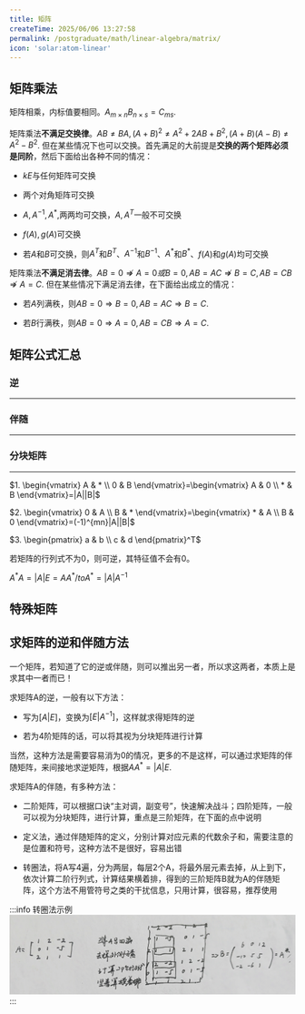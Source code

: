 ```yaml
---
title: 矩阵
createTime: 2025/06/06 13:27:58
permalink: /postgraduate/math/linear-algebra/matrix/
icon: 'solar:atom-linear'
---
```


## **矩阵乘法**

矩阵相乘，内标值要相同。$A_{m×n}B_{n×s}=C_{ms}$.

矩阵乘法**不满足交换律**。$AB\neq BA,(A+B)^2\neq A^2+2AB+B^2,(A+B)(A-B)\neq A^2-B^2$.
但在某些情况下也可以交换。首先满足的大前提是**交换的两个矩阵必须是同阶**，然后下面给出各种不同的情况：

- $kE$与任何矩阵可交换

- 两个对角矩阵可交换

- $A,A^{-1},A^*,$两两均可交换，$A,A^T$一般不可交换

- $f(A),g(A)$可交换

- 若$A$和$B$可交换，则$A^T$和$B^T$、$A^{-1}$和$B^{-1}$、$A^*$和$B^*$、$f(A)$和$g(A)$均可交换

矩阵乘法**不满足消去律**。$AB=0\not\Rightarrow A=0或B=0,AB=AC\not\Rightarrow B=C,AB=CB\not\Rightarrow A=C$.
但在某些情况下满足消去律，在下面给出成立的情况：

- 若$A$列满秩，则$AB=0\Rightarrow B=0,AB=AC\Rightarrow B=C$.

- 若$B$行满秩，则$AB=0\Rightarrow A=0,AB=CB\Rightarrow A=C$.

## **矩阵公式汇总**

### **逆**

---

### **伴随**

---

### **分块矩阵**

---

$1. \begin{vmatrix} A & * \\ 0 & B \end{vmatrix}=\begin{vmatrix} A & 0 \\ * & B \end{vmatrix}=|A||B|$

$2. \begin{vmatrix} 0 & A \\ B & * \end{vmatrix}=\begin{vmatrix} * & A \\ B & 0 \end{vmatrix}=(-1)^{mn}|A||B|$

$3. \begin{pmatrix} a & b \\ c & d \end{pmatrix}^T$

若矩阵的行列式不为0，则可逆，其特征值不会有0。

$A^*A=|A|E=AA^* /to A^*=|A|A^{-1}$


## **特殊矩阵**


## **求矩阵的逆和伴随方法**

一个矩阵，若知道了它的逆或伴随，则可以推出另一者，所以求这两者，本质上是求其中一者而已！

求矩阵A的逆，一般有以下方法：

- 写为$[A|E]$，变换为$[E|A^{-1}]$，这样就求得矩阵的逆

- 若为4阶矩阵的话，可以将其视为分块矩阵进行计算

当然，这种方法是需要容易消为0的情况，更多的不是这样，可以通过求矩阵的伴随矩阵，来间接地求逆矩阵，根据$AA^*=|A|E$.

求矩阵A的伴随，有多种方法：

- 二阶矩阵，可以根据口诀“主对调，副变号”，快速解决战斗；四阶矩阵，一般可以视为分块矩阵，进行计算，重点是三阶矩阵，在下面的点中说明

- 定义法，通过伴随矩阵的定义，分别计算对应元素的代数余子和，需要注意的是位置和符号，这种方法不是很好，容易出错

- 转圈法，将A写4遍，分为两层，每层2个A，将最外层元素去掉，从上到下，依次计算二阶行列式，计算结果横着排，得到的三阶矩阵B就为A的伴随矩阵，这个方法不用管符号之类的干扰信息，只用计算，很容易，推荐使用

:::info 转圈法示例
![转圈法示例](https://raw.githubusercontent.com/amatureemoprince/java-cofe-pictures/master/20250714181550690.jpg)
:::
